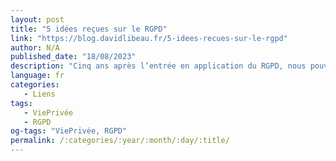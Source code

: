 ```yaml
---
layout: post
title: "5 idées reçues sur le RGPD"
link: "https://blog.davidlibeau.fr/5-idees-recues-sur-le-rgpd"
author: N/A
published_date: "18/08/2023"
description: "Cinq ans après l’entrée en application du RGPD, nous pouvons toujours lire de nombreuses idées fausses à propos du RGPD. Voici un petit florilège avec les références pour comprendre pourquoi il s’agit d’une idée fausse, pour remettre les pendules à l’heure."
language: fr
categories:
   - Liens
tags:
   - ViePrivée
   - RGPD
og-tags: "ViePrivée, RGPD"
permalink: /:categories/:year/:month/:day/:title/
---
```

